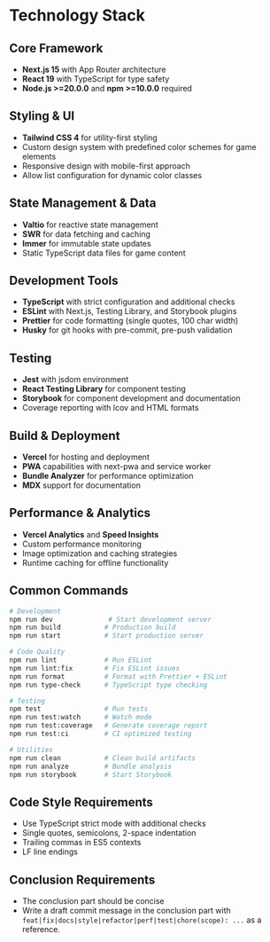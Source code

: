 # Technology Stack

## Core Framework

- **Next.js 15** with App Router architecture
- **React 19** with TypeScript for type safety
- **Node.js >=20.0.0** and **npm >=10.0.0** required

## Styling & UI

- **Tailwind CSS 4** for utility-first styling
- Custom design system with predefined color schemes for game elements
- Responsive design with mobile-first approach
- Allow list configuration for dynamic color classes

## State Management & Data

- **Valtio** for reactive state management
- **SWR** for data fetching and caching
- **Immer** for immutable state updates
- Static TypeScript data files for game content

## Development Tools

- **TypeScript** with strict configuration and additional checks
- **ESLint** with Next.js, Testing Library, and Storybook plugins
- **Prettier** for code formatting (single quotes, 100 char width)
- **Husky** for git hooks with pre-commit, pre-push validation

## Testing

- **Jest** with jsdom environment
- **React Testing Library** for component testing
- **Storybook** for component development and documentation
- Coverage reporting with lcov and HTML formats

## Build & Deployment

- **Vercel** for hosting and deployment
- **PWA** capabilities with next-pwa and service worker
- **Bundle Analyzer** for performance optimization
- **MDX** support for documentation

## Performance & Analytics

- **Vercel Analytics** and **Speed Insights**
- Custom performance monitoring
- Image optimization and caching strategies
- Runtime caching for offline functionality

## Common Commands

```bash
# Development
npm run dev              # Start development server
npm run build           # Production build
npm run start           # Start production server

# Code Quality
npm run lint            # Run ESLint
npm run lint:fix        # Fix ESLint issues
npm run format          # Format with Prettier + ESLint
npm run type-check      # TypeScript type checking

# Testing
npm test                # Run tests
npm run test:watch      # Watch mode
npm run test:coverage   # Generate coverage report
npm run test:ci         # CI optimized testing

# Utilities
npm run clean           # Clean build artifacts
npm run analyze         # Bundle analysis
npm run storybook       # Start Storybook
```

## Code Style Requirements

- Use TypeScript strict mode with additional checks
- Single quotes, semicolons, 2-space indentation
- Trailing commas in ES5 contexts
- LF line endings

## Conclusion Requirements

- The conclusion part should be concise
- Write a draft commit message in the conclusion part with `feat|fix|docs|style|refactor|perf|test|chore(scope): ...` as a reference.
